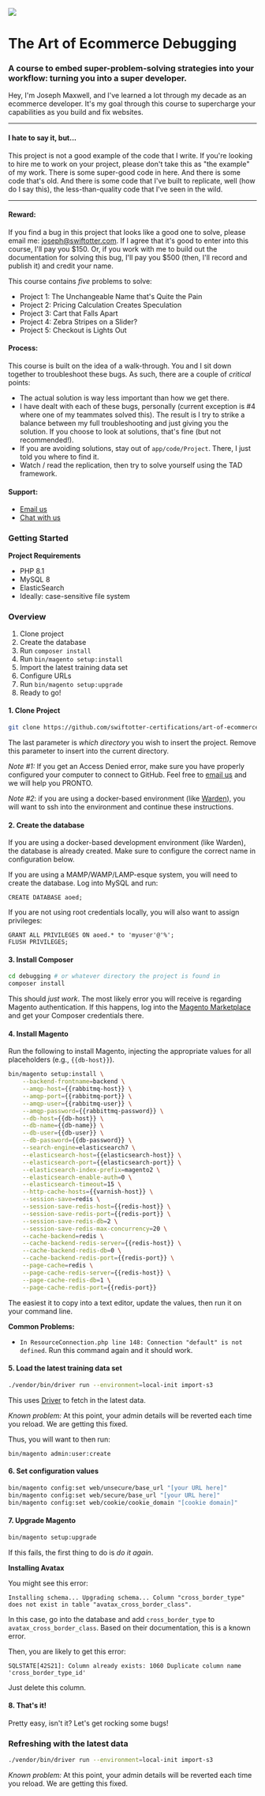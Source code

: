 ![](pub/media/course-title.png)

# The Art of Ecommerce Debugging
### A course to embed super-problem-solving strategies into your workflow: turning you into a super developer.

Hey, I'm Joseph Maxwell, and I've learned a lot through my decade as an ecommerce developer.
It's my goal through this course to supercharge your capabilities as you build and fix websites.

---
#### I hate to say it, but...
This project is not a good example of the code that I  write. If you're looking to hire me to work on your project,
please don't take this as "the example" of my work. There is some super-good code in here. And there is
some code that's old. And there is some code that I've built to replicate, well (how do I say this), the less-than-quality
code that I've seen in the wild.

---

#### Reward:
If you find a bug in this project that looks like a good one to solve, please email me: joseph@swiftotter.com. If I
agree that it's good to enter into this course, I'll pay you $150. Or, if you work with me to build out the documentation
for solving this bug, I'll pay you $500 (then, I'll record and publish it) and credit your name.

This course contains *five* problems to solve:

* Project 1: The Unchangeable Name that's Quite the Pain
* Project 2: Pricing Calculation Creates Speculation
* Project 3: Cart that Falls Apart
* Project 4: Zebra Stripes on a Slider?
* Project 5: Checkout is Lights Out

#### Process:
This course is built on the idea of a walk-through. You and I sit down together to troubleshoot these bugs. As such,
there are a couple of _critical_ points:
* The actual solution is way less important than how we get there.
* I have dealt with each of these bugs, personally (current exception is #4 
  where one of my teammates solved this). The result is I try to strike a 
  balance between my full troubleshooting and just giving you the solution. 
  If you choose to look at solutions, that's fine (but not recommended!).
* If you are avoiding solutions, stay out of `app/code/Project`. There, I 
  just told you where to find it.
* Watch / read the replication, then try to solve yourself using the TAD 
  framework.

#### Support:
* [Email us](mailto:learning@swiftotter.com)
* [Chat with us](https://join.slack.com/t/certifications-hq/shared_invite/zt-dhfoqfqv-Gbs972TAuMnakJK8Q8GWpw)

### Getting Started

**Project Requirements**
* PHP 8.1
* MySQL 8
* ElasticSearch
* Ideally: case-sensitive file system

### Overview
1. Clone project 
2. Create the database
3. Run `composer install`
4. Run `bin/magento setup:install`
5. Import the latest training data set
6. Configure URLs
7. Run `bin/magento setup:upgrade`
8. Ready to go!

#### 1. Clone Project
```bash
git clone https://github.com/swiftotter-certifications/art-of-ecommerce-debugging debugging
```

The last parameter is _which directory_ you wish to insert the project. Remove this parameter
to insert into the current directory.

_Note #1:_ If you get an Access Denied error, make sure you have properly configured your computer 
to connect to GitHub. Feel free to [email us](mailto:learning@swiftotter.com) and we will help 
you PRONTO.

_Note #2_: if you are using a docker-based environment
(like [Warden](https://docs.warden.dev/environments/magento2.html)), you will want to ssh into
the environment and continue these instructions.

#### 2. Create the database
If you are using a docker-based development environment (like Warden), the database is already 
created. Make sure to configure the correct name in configuration below.

If you are using a MAMP/WAMP/LAMP-esque system, you will need to create the database. Log into 
MySQL and run:
```mysql
CREATE DATABASE aoed;
```

If you are not using root credentials locally, you will also want to assign privileges:
```mysql
GRANT ALL PRIVILEGES ON aoed.* to 'myuser'@'%';
FLUSH PRIVILEGES;
```

#### 3. Install Composer
```bash
cd debugging # or whatever directory the project is found in
composer install
```

This should _just work_. The most likely error you will receive is regarding Magento 
authentication. If this happens, log into the
[Magento Marketplace](https://marketplace.magento.com/) and get your Composer credentials there.

#### 4. Install Magento
Run the following to install Magento, injecting the appropriate values for all placeholders (e.g., `{{db-host}}`).

```bash
bin/magento setup:install \
    --backend-frontname=backend \
    --amqp-host={{rabbitmq-host}} \
    --amqp-port={{rabbitmq-port}} \
    --amqp-user={{rabbitmq-user}} \
    --amqp-password={{rabbittmq-password}} \
    --db-host={{db-host}} \
    --db-name={{db-name}} \
    --db-user={{db-user}} \
    --db-password={{db-password}} \
    --search-engine=elasticsearch7 \
    --elasticsearch-host={{elasticsearch-host}} \
    --elasticsearch-port={{elasticsearch-port}} \
    --elasticsearch-index-prefix=magento2 \
    --elasticsearch-enable-auth=0 \
    --elasticsearch-timeout=15 \
    --http-cache-hosts={{varnish-host}} \
    --session-save=redis \
    --session-save-redis-host={{redis-host}} \
    --session-save-redis-port={{redis-port}} \
    --session-save-redis-db=2 \
    --session-save-redis-max-concurrency=20 \
    --cache-backend=redis \
    --cache-backend-redis-server={{redis-host}} \
    --cache-backend-redis-db=0 \
    --cache-backend-redis-port={{redis-port}} \
    --page-cache=redis \
    --page-cache-redis-server={{redis-host}} \
    --page-cache-redis-db=1 \
    --page-cache-redis-port={{redis-port}}
```

The easiest it to copy into a text editor, update the values, then run it on your command line.

**Common Problems:**
* `In ResourceConnection.php line 148: Connection "default" is not defined`. Run this command again and it should work.                                      

#### 5. Load the latest training data set
```bash
./vendor/bin/driver run --environment=local-init import-s3
```

This uses [Driver](https://github.com/SwiftOtter/Driver) to fetch in the latest data.

_Known problem:_ At this point, your admin details will be reverted each time you reload. We are getting this
fixed.

Thus, you will want to then run:
```
bin/magento admin:user:create
```

#### 6. Set configuration values
```bash
bin/magento config:set web/unsecure/base_url "[your URL here]"
bin/magento config:set web/secure/base_url "[your URL here]"
bin/magento config:set web/cookie/cookie_domain "[cookie domain]"
```

#### 7. Upgrade Magento
```bash
bin/magento setup:upgrade
```

If this fails, the first thing to do is _do it again_.

**Installing Avatax**

You might see this error:
```
Installing schema... Upgrading schema... Column "cross_border_type" does not exist in table "avatax_cross_border_class".
```

In this case, go into the database and add `cross_border_type` to `avatax_cross_border_class`. 
Based on their documentation, this is a known error.

Then, you are likely to get this error:
```
SQLSTATE[42S21]: Column already exists: 1060 Duplicate column name 'cross_border_type_id'
```

Just delete this column.

#### 8. That's it!
Pretty easy, isn't it? Let's get rocking some bugs!

### Refreshing with the latest data
```bash
./vendor/bin/driver run --environment=local-init import-s3
```

_Known problem:_ At this point, your admin details will be reverted each time you reload. We are getting this
fixed.


